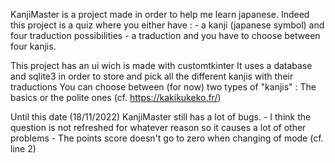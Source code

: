 KanjiMaster is a project made in order to help me learn japanese.
Indeed this project is a quiz where you either have : 
	- a kanji (japanese symbol) and four traduction possibilities
	- a traduction and you have to choose between four kanjis.

This project has an ui wich is made with customtkinter
It uses a database and sqlite3 in order to store and pick all the different kanjis with their traductions
You can choose between (for now) two types of "kanjis" : The basics or the polite ones (cf. https://kakikukeko.fr/)

Until this date (18/11/2022) KanjiMaster still has a lot of bugs.
	- I think the question is not refreshed for whatever reason so it causes a lot of other problems
	- The points score doesn't go to zero when changing of mode (cf. line 2)
